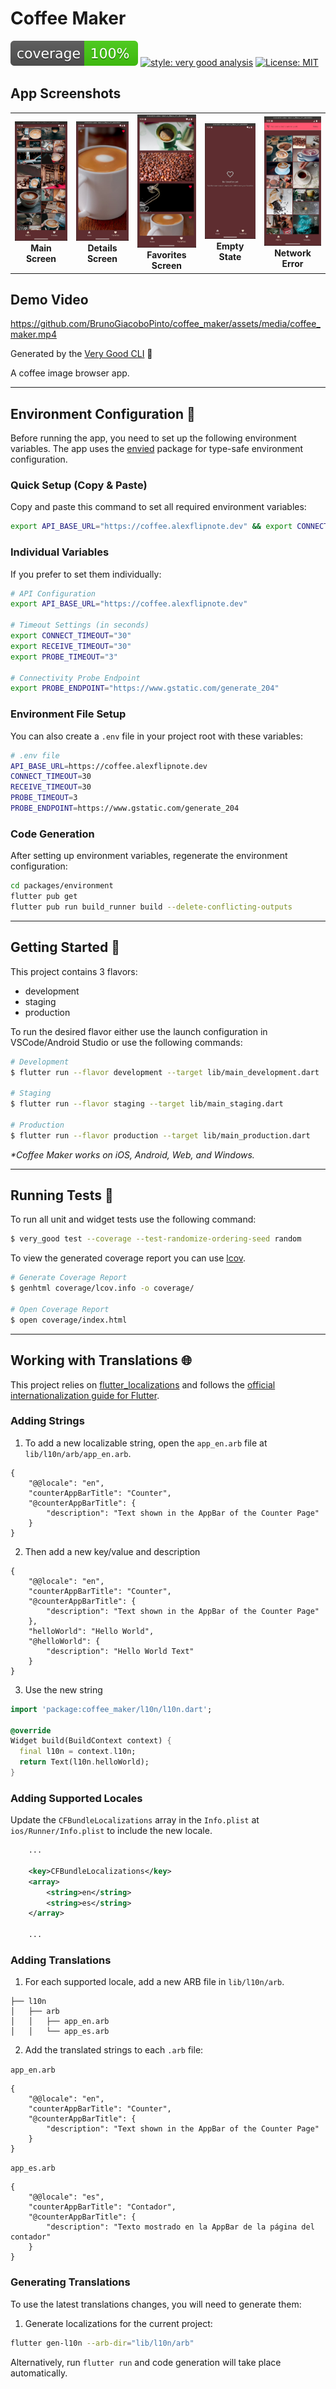 # Coffee Maker

![coverage][coverage_badge]
[![style: very good analysis][very_good_analysis_badge]][very_good_analysis_link]
[![License: MIT][license_badge]][license_link]

## App Screenshots

<table>
  <tr>
    <td align="center">
      <img src="media/main.jpg" alt="Main Screen" width="150"/>
      <br><strong>Main Screen</strong>
    </td>
    <td align="center">
      <img src="media/details.jpg" alt="Details Screen" width="150"/>
      <br><strong>Details Screen</strong>
    </td>
    <td align="center">
      <img src="media/favorites.jpg" alt="Favorites Screen" width="150"/>
      <br><strong>Favorites Screen</strong>
    </td>
    <td align="center">
      <img src="media/empty.jpg" alt="Empty State" width="150"/>
      <br><strong>Empty State</strong>
    </td>
    <td align="center">
      <img src="media/network.jpg" alt="Network Error" width="150"/>
      <br><strong>Network Error</strong>
    </td>
  </tr>
</table>

## Demo Video

https://github.com/BrunoGiacoboPinto/coffee_maker/assets/media/coffee_maker.mp4

Generated by the [Very Good CLI][very_good_cli_link] 🤖

A coffee image browser app.

---

## Environment Configuration 🔧

Before running the app, you need to set up the following environment variables. The app uses the [envied](https://pub.dev/packages/envied) package for type-safe environment configuration.

### Quick Setup (Copy & Paste)

Copy and paste this command to set all required environment variables:

```bash
export API_BASE_URL="https://coffee.alexflipnote.dev" && export CONNECT_TIMEOUT="30" && export RECEIVE_TIMEOUT="30" && export PROBE_TIMEOUT="3" && export PROBE_ENDPOINT="https://www.gstatic.com/generate_204"
```

### Individual Variables

If you prefer to set them individually:

```bash
# API Configuration
export API_BASE_URL="https://coffee.alexflipnote.dev"

# Timeout Settings (in seconds)
export CONNECT_TIMEOUT="30"
export RECEIVE_TIMEOUT="30"
export PROBE_TIMEOUT="3"

# Connectivity Probe Endpoint
export PROBE_ENDPOINT="https://www.gstatic.com/generate_204"
```

### Environment File Setup

You can also create a `.env` file in your project root with these variables:

```bash
# .env file
API_BASE_URL=https://coffee.alexflipnote.dev
CONNECT_TIMEOUT=30
RECEIVE_TIMEOUT=30
PROBE_TIMEOUT=3
PROBE_ENDPOINT=https://www.gstatic.com/generate_204
```

### Code Generation

After setting up environment variables, regenerate the environment configuration:

```bash
cd packages/environment
flutter pub get
flutter pub run build_runner build --delete-conflicting-outputs
```

---

## Getting Started 🚀

This project contains 3 flavors:

- development
- staging
- production

To run the desired flavor either use the launch configuration in VSCode/Android Studio or use the following commands:

```sh
# Development
$ flutter run --flavor development --target lib/main_development.dart

# Staging
$ flutter run --flavor staging --target lib/main_staging.dart

# Production
$ flutter run --flavor production --target lib/main_production.dart
```

_\*Coffee Maker works on iOS, Android, Web, and Windows._

---

## Running Tests 🧪

To run all unit and widget tests use the following command:

```sh
$ very_good test --coverage --test-randomize-ordering-seed random
```

To view the generated coverage report you can use [lcov](https://github.com/linux-test-project/lcov).

```sh
# Generate Coverage Report
$ genhtml coverage/lcov.info -o coverage/

# Open Coverage Report
$ open coverage/index.html
```

---

## Working with Translations 🌐

This project relies on [flutter_localizations][flutter_localizations_link] and follows the [official internationalization guide for Flutter][internationalization_link].

### Adding Strings

1. To add a new localizable string, open the `app_en.arb` file at `lib/l10n/arb/app_en.arb`.

```arb
{
    "@@locale": "en",
    "counterAppBarTitle": "Counter",
    "@counterAppBarTitle": {
        "description": "Text shown in the AppBar of the Counter Page"
    }
}
```

2. Then add a new key/value and description

```arb
{
    "@@locale": "en",
    "counterAppBarTitle": "Counter",
    "@counterAppBarTitle": {
        "description": "Text shown in the AppBar of the Counter Page"
    },
    "helloWorld": "Hello World",
    "@helloWorld": {
        "description": "Hello World Text"
    }
}
```

3. Use the new string

```dart
import 'package:coffee_maker/l10n/l10n.dart';

@override
Widget build(BuildContext context) {
  final l10n = context.l10n;
  return Text(l10n.helloWorld);
}
```

### Adding Supported Locales

Update the `CFBundleLocalizations` array in the `Info.plist` at `ios/Runner/Info.plist` to include the new locale.

```xml
    ...

    <key>CFBundleLocalizations</key>
	<array>
		<string>en</string>
		<string>es</string>
	</array>

    ...
```

### Adding Translations

1. For each supported locale, add a new ARB file in `lib/l10n/arb`.

```
├── l10n
│   ├── arb
│   │   ├── app_en.arb
│   │   └── app_es.arb
```

2. Add the translated strings to each `.arb` file:

`app_en.arb`

```arb
{
    "@@locale": "en",
    "counterAppBarTitle": "Counter",
    "@counterAppBarTitle": {
        "description": "Text shown in the AppBar of the Counter Page"
    }
}
```

`app_es.arb`

```arb
{
    "@@locale": "es",
    "counterAppBarTitle": "Contador",
    "@counterAppBarTitle": {
        "description": "Texto mostrado en la AppBar de la página del contador"
    }
}
```

### Generating Translations

To use the latest translations changes, you will need to generate them:

1. Generate localizations for the current project:

```sh
flutter gen-l10n --arb-dir="lib/l10n/arb"
```

Alternatively, run `flutter run` and code generation will take place automatically.

[coverage_badge]: coverage_badge.svg
[flutter_localizations_link]: https://api.flutter.dev/flutter/flutter_localizations/flutter_localizations-library.html
[internationalization_link]: https://flutter.dev/docs/development/accessibility-and-localization/internationalization
[license_badge]: https://img.shields.io/badge/license-MIT-blue.svg
[license_link]: https://opensource.org/licenses/MIT
[very_good_analysis_badge]: https://img.shields.io/badge/style-very_good_analysis-B22C89.svg
[very_good_analysis_link]: https://pub.dev/packages/very_good_analysis
[very_good_cli_link]: https://github.com/VeryGoodOpenSource/very_good_cli
